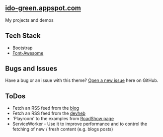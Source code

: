 ## [ido-green.appspot.com](http://Ido-green.appspot.com/)
My projects and demos 

## Tech Stack
* Bootstrap
* [Font-Awesome](http://fortawesome.github.io/Font-Awesome/icons/#web-application)

## Bugs and Issues
Have a bug or an issue with this theme? [Open a new issue](https://github.com/greenido/ido-green.appspot.com/issues) here on GitHub.

## ToDos
  * Fetch an RSS feed from the [blog](https://greenido.wordpress.com)
  * Fetch an RSS feed from the [devheb](https://devheb.com)
  * 'Playroom' to the examples from [RoadShow page](ido-green.appspot.com/RoadShow.html)
  * ServiceWorker - Use it to improve performance and to control the fetching of new / fresh content (e.g. blogs posts)

